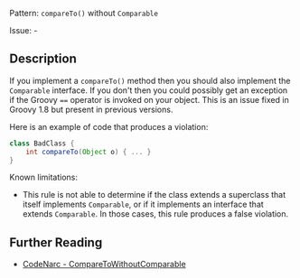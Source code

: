 Pattern: `compareTo()` without `Comparable`

Issue: -

## Description

If you implement a `compareTo()` method then you should also implement the `Comparable` interface. If you don't then you could possibly get an exception if the Groovy `==` operator is invoked on your object. This is an issue fixed in Groovy 1.8 but present in previous versions.

Here is an example of code that produces a violation:

``` groovy
class BadClass {
    int compareTo(Object o) { ... }
}
```

Known limitations:

-   This rule is not able to determine if the class extends a superclass that itself implements `Comparable`, or if it implements an interface that extends `Comparable`. In those cases, this rule produces a false violation.

## Further Reading

* [CodeNarc - CompareToWithoutComparable](https://codenarc.github.io/CodeNarc/codenarc-rules-design.html#comparetowithoutcomparable-rule)
